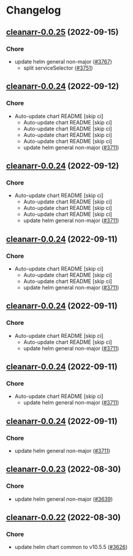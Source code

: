 # Changelog



## [cleanarr-0.0.25](https://github.com/truecharts/charts/compare/cleanarr-0.0.24...cleanarr-0.0.25) (2022-09-15)

### Chore

- update helm general non-major ([#3767](https://github.com/truecharts/charts/issues/3767))
  - split serviceSelector ([#3751](https://github.com/truecharts/charts/issues/3751))




## [cleanarr-0.0.24](https://github.com/truecharts/charts/compare/cleanarr-0.0.23...cleanarr-0.0.24) (2022-09-12)

### Chore

- Auto-update chart README [skip ci]
  - Auto-update chart README [skip ci]
  - Auto-update chart README [skip ci]
  - Auto-update chart README [skip ci]
  - Auto-update chart README [skip ci]
  - update helm general non-major ([#3711](https://github.com/truecharts/charts/issues/3711))




## [cleanarr-0.0.24](https://github.com/truecharts/charts/compare/cleanarr-0.0.23...cleanarr-0.0.24) (2022-09-12)

### Chore

- Auto-update chart README [skip ci]
  - Auto-update chart README [skip ci]
  - Auto-update chart README [skip ci]
  - Auto-update chart README [skip ci]
  - update helm general non-major ([#3711](https://github.com/truecharts/charts/issues/3711))




## [cleanarr-0.0.24](https://github.com/truecharts/charts/compare/cleanarr-0.0.23...cleanarr-0.0.24) (2022-09-11)

### Chore

- Auto-update chart README [skip ci]
  - Auto-update chart README [skip ci]
  - Auto-update chart README [skip ci]
  - update helm general non-major ([#3711](https://github.com/truecharts/charts/issues/3711))




## [cleanarr-0.0.24](https://github.com/truecharts/charts/compare/cleanarr-0.0.23...cleanarr-0.0.24) (2022-09-11)

### Chore

- Auto-update chart README [skip ci]
  - Auto-update chart README [skip ci]
  - update helm general non-major ([#3711](https://github.com/truecharts/charts/issues/3711))




## [cleanarr-0.0.24](https://github.com/truecharts/charts/compare/cleanarr-0.0.23...cleanarr-0.0.24) (2022-09-11)

### Chore

- Auto-update chart README [skip ci]
  - update helm general non-major ([#3711](https://github.com/truecharts/charts/issues/3711))




## [cleanarr-0.0.24](https://github.com/truecharts/charts/compare/cleanarr-0.0.23...cleanarr-0.0.24) (2022-09-11)

### Chore

- update helm general non-major ([#3711](https://github.com/truecharts/charts/issues/3711))




## [cleanarr-0.0.23](https://github.com/truecharts/charts/compare/cleanarr-0.0.22...cleanarr-0.0.23) (2022-08-30)

### Chore

- update helm general non-major ([#3639](https://github.com/truecharts/charts/issues/3639))




## [cleanarr-0.0.22](https://github.com/truecharts/charts/compare/cleanarr-0.0.21...cleanarr-0.0.22) (2022-08-30)

### Chore

- update helm chart common to v10.5.5 ([#3626](https://github.com/truecharts/charts/issues/3626))


